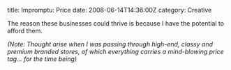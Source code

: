 title: Impromptu: Price
date: 2008-06-14T14:36:00Z
category: Creative

The reason these businesses could thrive is because I have the potential to afford them.

*(Note: Thought arise when I was passing through high-end, classy and premium branded stores, of which everything carries a mind-blowing price tag… for the time being)*
